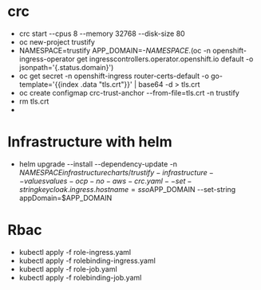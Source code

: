# crc
- crc start --cpus 8 --memory 32768 --disk-size 80
- oc new-project trustify
- NAMESPACE=trustify APP_DOMAIN=-$NAMESPACE.$(oc -n openshift-ingress-operator get ingresscontrollers.operator.openshift.io default -o jsonpath='{.status.domain}')
- oc get secret -n openshift-ingress router-certs-default -o go-template='{{index .data "tls.crt"}}' | base64 -d > tls.crt
- oc create configmap crc-trust-anchor --from-file=tls.crt -n trustify
- rm tls.crt
- 
# Infrastructure with helm
- helm upgrade --install --dependency-update -n $NAMESPACE infrastructure charts/trustify-infrastructure --values values-ocp-no-aws-crc.yaml  --set-string keycloak.ingress.hostname=sso$APP_DOMAIN --set-string appDomain=$APP_DOMAIN

# Rbac
- kubectl apply -f role-ingress.yaml
- kubectl apply -f rolebinding-ingress.yaml
- kubectl apply -f role-job.yaml
- kubectl apply -f rolebinding-job.yaml
